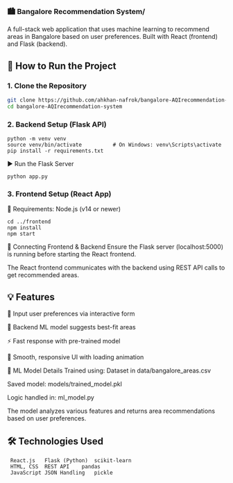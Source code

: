 ### 🏙️ Bangalore Recommendation System/

A full-stack web application that uses machine learning to recommend areas in Bangalore based on user preferences.
Built with React (frontend) and Flask (backend).


## 🚀 How to Run the Project

### 1. Clone the Repository

```bash
git clone https://github.com/ahkhan-nafrok/bangalore-AQIrecommendation-system.git
cd bangalore-AQIrecommendation-system


```
### 2. Backend Setup (Flask API)
```cd backend
python -m venv venv
source venv/bin/activate          # On Windows: venv\Scripts\activate
pip install -r requirements.txt
```

▶️ Run the Flask Server
```
python app.py
```

### 3. Frontend Setup (React App)
📌 Requirements: Node.js (v14 or newer)
```
cd ../frontend
npm install
npm start
```


🔄 Connecting Frontend & Backend
Ensure the Flask server (localhost:5000) is running before starting the React frontend.

The React frontend communicates with the backend using REST API calls to get recommended areas.


## 💡 Features
🎯 Input user preferences via interactive form

🧠 Backend ML model suggests best-fit areas

⚡ Fast response with pre-trained model

💅 Smooth, responsive UI with loading animation

🧠 ML Model Details
Trained using: Dataset in data/bangalore_areas.csv

Saved model: models/trained_model.pkl

Logic handled in: ml_model.py

The model analyzes various features and returns area recommendations based on user preferences.


## 🛠️ Technologies Used
``` Frontend	- Backend	ML Model
 React.js	Flask (Python)	scikit-learn
 HTML, CSS	REST API	pandas
 JavaScript	JSON Handling	pickle
```
